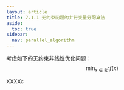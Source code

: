 ```yaml
---
layout: article
title: 7.1.1 无约束问题的并行变量分配算法
aside:
  toc: true
sidebar:
  nav: parallel_algorithm
---
```


考虑如下的无约束非线性优化问题：
$$\min_{x\in \mathbb{R}^{n}} f(x) $$

XXXXc
